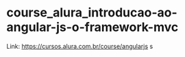 # course_alura_introducao-ao-angular-js-o-framework-mvc

Link: https://cursos.alura.com.br/course/angularjs
s
